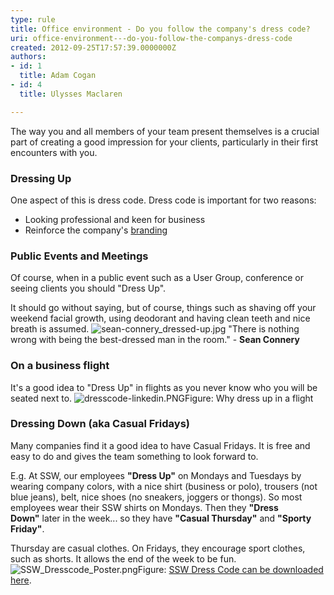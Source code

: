 ```yaml
---
type: rule
title: Office environment - Do you follow the company's dress code?
uri: office-environment---do-you-follow-the-companys-dress-code
created: 2012-09-25T17:57:39.0000000Z
authors:
- id: 1
  title: Adam Cogan
- id: 4
  title: Ulysses Maclaren

---
```


 
The way you and all members of your team present themselves is a crucial part of creating a good impression for your clients, particularly in their first encounters with you.
 
### Dressing Up

One aspect of this is dress code. Dress code is important for two reasons:

- Looking professional and keen for business
- Reinforce the company's [branding](http&#58;//www.ssw.com.au/ssw/Standards/Rules/RulesToBetterBranding.aspx#BrandingEmployees)


### Public Events and Meetings


Of course, when in a public event such as a User Group, conference or seeing clients you should "Dress Up".​

It should go without saying, but of course, things such as shaving off your weekend facial growth, using deodorant and having clean teeth and nice breath is assumed.
![sean-connery_dressed-up.jpg](/PublishingImages/sean-connery_dressed-up.jpg)
"There is nothing wrong with being the best-dressed man in the room."
- **Sean Connery**
### On a business flight

It's a good idea to "Dress Up" in flights as you never know who you will be seated next to.  ![dresscode-linkedin.PNG](/PublishingImages/dresscode-linkedin.PNG)Figure: Why dress up in a flight

### Dressing Down (aka Casual Fridays)

Many companies find it a good idea to have Casual Fridays. It is free and easy to do and gives the team something to look forward to.

E.g. At SSW, our employees **"Dress Up"** on Mondays and Tuesdays by wearing company colors, with a nice shirt (business or polo), trousers (not blue jeans), belt, nice shoes (no sneakers, joggers or thongs). So most employees wear their SSW shirts on Mondays.
Then they **"Dress Down"** later in the week... so they have     **"Casual Thursday"** and     **"Sporty Friday"**.

Thursday are casual clothes. On Fridays, they encourage sport clothes, such as shorts. It allows the end of the week to be fun.
​![SSW_Dresscode_Poster.png](/PublishingImages/SSW_Dresscode_Poster.png)Figure: ​[SSW Dress Code can be downloaded here](https&#58;//www.dropbox.com/s/0sj1xn7av6sfz6w/SSW_Dresscode_Poster_A3.pdf?dl=0).
